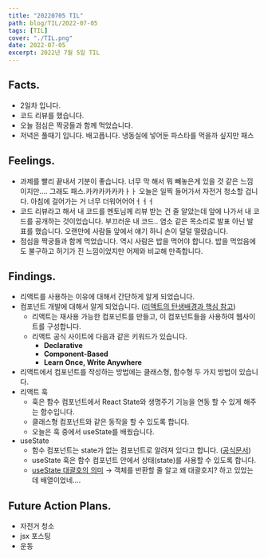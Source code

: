 ```yaml
---
title: "20220705 TIL"
path: blog/TIL/2022-07-05
tags: [TIL]
cover: "./TIL.png"
date: 2022-07-05
excerpt: 2022년 7월 5일 TIL
---
```


## Facts.

- 2일차 입니다.
- 코드 리뷰를 했습니다.
- 오늘 점심은 짝궁들과 함께 먹었습니다.
- 저녁은 풀때기 입니다. 배고픕니다. 냉동실에 넣어둔 파스타를 먹을까 싶지만 패스

## Feelings.

- 과제를 빨리 끝내서 기분이 좋습니다. 너무 막 해서 뭐 빼놓은게 있을 것 같은 느낌이지만…. 그래도 패스.카캬카카카카ㅏㅏ 오늘은 일찍 들어가서 자전거 청소할 겁니다. 아침에 걸어가는 거 너무 더워어어어ㅓㅓㅓ
- 코드 리뷰라고 해서 내 코드를 멘토님께 리뷰 받는 건 줄 알았는데 앞에 나가서 내 코드를 공개하는 것이었습니다. 부끄러운 내 코드.. 염소 같은 목소리로 발표 아닌 발표를 했습니다. 오랜만에 사람들 앞에서 얘기 하니 손이 덜덜 떨렸습니다.
- 점심을 짝궁들과 함께 먹었습니다. 역시 사람은 밥을 먹어야 합니다. 밥을 먹었음에도 불구하고 허기가 진 느낌이었지만 어제와 비교해 만족합니다.

## Findings.

- 리액트를 사용하는 이유에 대해서 간단하게 알게 되었습니다.
- 컴포넌트 개발에 대해서 알게 되었습니다. ([리액트의 탄생배경과 핵심 참고](https://soldonii.tistory.com/100))
  - 리액트는 재사용 가능한 컴포넌트를 만들고, 이 컴포넌트들을 사용하여 웹사이트를 구성합니다.
  - 리액트 공식 사이트에 다음과 같은 키워드가 있습니다.
    - **Declarative**
    - **Component-Based**
    - **Learn Once, Write Anywhere**
- 리액트에서 컴포넌트를 작성하는 방법에는 클래스형, 함수형 두 가지 방법이 있습니다.
- 리액트 훅
  - 훅은 함수 컴포넌트에서 React State와 생명주기 기능을 연동 할 수 있게 해주는 함수입니다.
  - 클래스형 컴포넌트와 같은 동작을 할 수 있도록 합니다.
  - 오늘은 훅 중에서 useState를 배웠습니다.
- useState
  - 함수 컴포넌트는 state가 없는 컴포넌트로 알려져 있다고 합니다. ([공식문서](https://ko.reactjs.org/docs/hooks-state.html#hooks-and-function-components))
  - useState 훅은 함수 컴포넌트 안에서 상태(state)를 사용할 수 있도록 합니다.
  - [useState 대괄호의 의미](https://ko.reactjs.org/docs/hooks-state.html#tip-what-do-square-brackets-mean) → 객체를 반환할 줄 알고 왜 대괄호지? 하고 있었는데 배열이었네….

## Future Action Plans.

- 자전거 청소
- jsx 포스팅
- 운동
